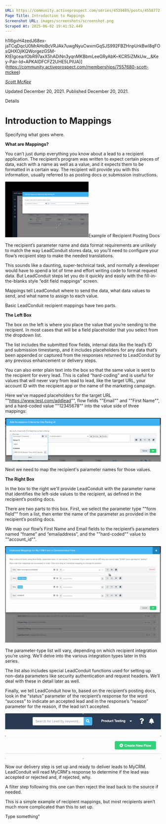 ```yaml
---
URL: https://community.activeprospect.com/series/4539489/posts/4558772-introduction-to-mappings
Page Title: Introduction to Mappings
Screenshot URL: images/screenshots/screenshot.png
Scraped At: 2025-06-02 19:41:52.449
---
```

h1I6gvH4zedJ68ex-jaTCqDqcU0MrAHoBcVRJAk7uwgNyuCwxmGqSJS992FBZHnpUrkBwl8qFOsQHXOjlKQWorgezGSM-KtEIgcearIObR97axX5hADiNn3yqnMKBbmLeeGRyAbK~KCR5iZMkUw__&Key-Pair-Id=APKAIDFCFZ2UHE5LPIUA)](https://community.activeprospect.com/memberships/7557680-scott-mckee)

[_Scott McKee_](https://community.activeprospect.com/memberships/7557680-scott-mckee)

Updated December 20, 2021. Published December 20, 2021.

Details

# Introduction to Mappings

Specifying what goes where.

**What are Mappings?**

You can’t just dump everything you know about a lead to a recipient application. The recipient’s program was written to expect certain pieces of data, each with a name as well as a value, and it expects them to be formatted in a certain way. The recipient will provide you with this information, usually referred to as posting docs or submission instructions.

![](images/image-1.png)Example of Recipient Posting Docs

The recipient’s parameter name and data format requirements are unlikely to match the way LeadConduit stores data, so you’ll need to configure your flow’s recipient step to make the needed translations.

This sounds like a daunting, super-technical task, and normally a developer would have to spend a lot of time and effort writing code to format request data. But LeadConduit steps let you do it quickly and easily with the fill-in-the-blanks style “edit field mappings” screen.

Mappings tell LeadConduit where to send the data, what data values to send, and what name to assign to each value.

Basic LeadConduit recipient mappings have two parts.

**The Left Box**

The box on the left is where you place the value that you’re sending to the recipient. In most cases that will be a field placeholder that you select from the dropdown list.

The list includes the submitted flow fields, internal data like the lead’s ID and submission timestamp, and it includes placeholders for any data that’s been appended or captured from the responses returned to LeadConduit by any previous enhancement or delivery steps.

You can also enter plain text into the box so that the same value is sent to the recipient for every lead. This is called “hard-coding” and is useful for values that will never vary from lead to lead, like the target URL, your account ID with the recipient app or the name of the marketing campaign.

Here we've mapped placeholders for the target URL ""https://www.test.com/addlead"", flow fields ""Email"" and ""First Name"", and a hard-coded value ""12345678"" into the value side of three mappings:

![](images/image-2.png)

Next we need to map the recipient's parameter names for those values.

**The Right Box**

In the box to the right we'll provide LeadConduit with the parameter name that identifies the left-side values to the recipient, as defined in the recipient’s posting docs.

There are two parts to this box. First, we select the parameter type ""form field"" from a list, then enter the name of the parameter as provided in the recipient’s posting docs.

We map our flow’s First Name and Email fields to the recipient’s parameters named “fname” and “emailaddress”, and the ""hard-coded"" value to ""account\_id"".

![](images/image-3.gif)

The parameter-type list will vary, depending on which recipient integration you’re using. We’ll delve into the various integration types later in this series.

The list also includes special LeadConduit functions used for setting up non-data parameters like security authentication and request headers. We’ll deal with these in detail later as well.

Finally, we tell LeadConduit how to, based on the recipient’s posting docs, look in the “status” parameter of the recipient’s response for the word “success” to indicate an accepted lead and in the response’s “reason” parameter for the reason, if the lead isn’t accepted.

![](images/image-4.gif)

Now our delivery step is set up and ready to deliver leads to MyCRM. LeadConduit will read MyCRM's response to determine if the lead was accepted or rejected and, if rejected, why.

A filter step following this one can then reject the lead back to the source if needed.

This is a simple example of recipient mappings, but most recipients aren’t much more complicated than this to set up.

Type something"

